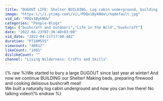 ```yaml
---
title: "DUGOUT LIFE: Shelter BUILDING, Log cabin underground, building no talking"
image: "https:\/\/i.ytimg.com\/vi\/PDQx1BykNUw\/hqdefault.jpg"
vid_id: "PDQx1BykNUw"
categories: "People-Blogs"
tags: ["bushcraft and outdoors","Life in the Wild","bushcraft"]
date: "2022-04-23T07:36:40+03:00"
vid_date: "2022-04-21T17:00:48Z"
duration: "PT18M55S"
viewcount: "48812"
likeCount: "1081"
dislikeCount: ""
channel: "Living Wilderness: Crafts and Skills"
---
```

{% raw %}We started to bury a large DUGOUT since last year at winter! And now we  continue BUILDING our Shelter! Making beds, preparing firewood and cooking delisious bushcraft meal! <br />We built a naturally log cabin underground and now you can live there! No talking video!{% endraw %}

